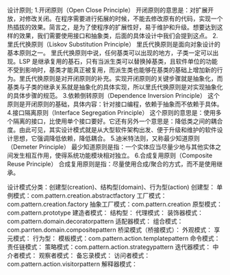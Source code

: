 设计原则;
1.开闭原则（Open Close Principle）
    开闭原则的意思是：对扩展开放，对修改关闭。在程序需要进行拓展的时候，不能去修改原有的代码，实现一个热插拔的效果。简言之，是为了使程序的扩展性好，易于维护和升级。想要达到这样的效果，我们需要使用接口和抽象类，后面的具体设计中我们会提到这点。
2.里氏代换原则（Liskov Substitution Principle）
    里氏代换原则是面向对象设计的基本原则之一。 里氏代换原则中说，任何基类可以出现的地方，子类一定可以出现。LSP 是继承复用的基石，只有当派生类可以替换掉基类，且软件单位的功能不受到影响时，基类才能真正被复用，而派生类也能够在基类的基础上增加新的行为。里氏代换原则是对开闭原则的补充。实现开闭原则的关键步骤就是抽象化，而基类与子类的继承关系就是抽象化的具体实现，所以里氏代换原则是对实现抽象化的具体步骤的规范。
3.依赖倒转原则（Dependence Inversion Principle）
    这个原则是开闭原则的基础，具体内容：针对接口编程，依赖于抽象而不依赖于具体。
4.接口隔离原则（Interface Segregation Principle）
    这个原则的意思是：使用多个隔离的接口，比使用单个接口要好。它还有另外一个意思是：降低类之间的耦合度。由此可见，其实设计模式就是从大型软件架构出发、便于升级和维护的软件设计思想，它强调降低依赖，降低耦合。
5.迪米特法则，又称最少知道原则（Demeter Principle）
    最少知道原则是指：一个实体应当尽量少地与其他实体之间发生相互作用，使得系统功能模块相对独立。
6.合成复用原则（Composite Reuse Principle）
    合成复用原则是指：尽量使用合成/聚合的方式，而不是使用继承。

设计模式分类：创建型(creation)、结构型(domain)、行为型(action)
创建型：
    单例模式：com.pattern.creation.abstractfactory
    工厂模式：com.pattern.creation.factory
    抽象工厂模式：com.pattern.creation
    原型模式：com.pattern.prototype
    建造者模式：
结构型：
    代理模式：
    装饰器模式：com.pattern.domain.decoratorpattern
    适配器模式：
    组合模式：com.parrten.domain.compositepattern
    桥梁模式（桥接模式）：
    外观模式：
    享元模式：
行为型：
    模板模式：com.pattern.action.templatepattern
    命令模式：
    责任链模式：
    策略模式：com.pattern.action.strategypattern
    迭代器模式：
    中介者模式：
    观察者模式：
    备忘录模式：
    访问者模式：com.pattern.action.visitorpattern
    解释器模式：